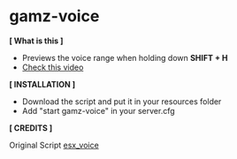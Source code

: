 # gamz-voice

**[ What is this ]**
- Previews the voice range when holding down **SHIFT + H**
- [Check this video](https://streamable.com/138qa)

**[ INSTALLATION ]**
- Download the script and put it in your resources folder
- Add "start gamz-voice" in your server.cfg

**[ CREDITS ]**

Original Script [esx_voice](https://github.com/ESX-Org/esx_voice)